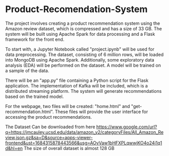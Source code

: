 # Product-Recomendation-System

The project involves creating a product recommendation system using the Amazon review dataset, which is compressed and has a size of 33 GB. The system will be built using Apache Spark for data processing and a Flask framework for the front end.

To start with, a Jupyter Notebook called "project.ipynb" will be used for data preprocessing. The dataset, consisting of 6 million rows, will be loaded into MongoDB using Apache Spark. Additionally, some exploratory data analysis (EDA) will be performed on the dataset. A model will be trained on a sample of the data.

There will be an "app.py" file containing a Python script for the Flask application. The implementation of Kafka will be included, which is a distributed streaming platform. The system will generate recommendations based on the trained model.

For the webpage, two files will be created: "home.html" and "get-recommendation.html". These files will provide the user interface for accessing the product recommendations.

The Dataset Can be downloaded from here 
https://www.google.com/url?q=https://jmcauley.ucsd.edu/data/amazon_v2/categoryFiles/All_Amazon_Review.json.gz&sa=D&source=apps-viewer-frontend&ust=1684315878443566&usg=AOvVaw1bHFXPLqwwjKO4o24j1q1d&hl=en
The size of overall dataset is almost 128 GB
